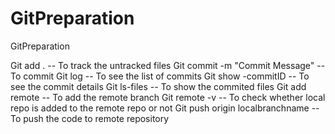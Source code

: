 # GitPreparation
GitPreparation

Git add . -- To track the untracked files
Git commit -m "Commit Message" -- To commit
Git log -- To see the list of commits
Git show -commitID  -- To see the commit details
Git ls-files -- To show the commited files
Git add remote <remote branch> -- To add the remote branch
Git remote -v -- To check whether local repo is added to the remote repo or not
Git push origin localbranchname -- To push the code to remote repository
